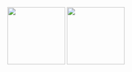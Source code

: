 <!--
### Hi there 👋
-->

<!--
**asincloud/asincloud** is a ✨ _special_ ✨ repository because its `README.md` (this file) appears on your GitHub profile.

Here are some ideas to get you started:

- 🔭 I’m currently working on ...
- 🌱 I’m currently learning ...
- 👯 I’m looking to collaborate on ...
- 🤔 I’m looking for help with ...
- 💬 Ask me about ...
- 📫 How to reach me: ...
- 😄 Pronouns: ...
- ⚡ Fun fact: ...
-->

<img 
  height="130em"
  src="https://github-readme-stats.vercel.app/api?username=asincloud&count_private=true&show_icons=true&theme=cobalt&hide_title=true"
/>
<img 
  height="130em"
  src="https://github-readme-stats.vercel.app/api/top-langs?username=asincloud&theme=cobalt&hide_title=true&layout=compact"
/>
